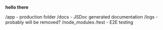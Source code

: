 **hello there**

/app - production folder
/docs - JSDoc generated documentation
/logs - probably will be removed?
/node_modules
/test - E2E testing